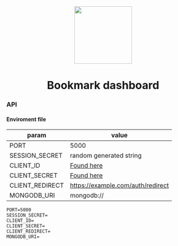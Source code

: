 <div align="center">
    <img src="https://i.imgur.com/WwOGoZb.png" width="150px">
    <h1>Bookmark dashboard</h1>
</div>

### API
#### Enviroment file
| param  | value  |
|---|---|
|PORT   |5000|
|SESSION_SECRET   |random generated string|
|CLIENT_ID   | [Found here](https://discord.com/developers/applications)|
|CLIENT_SECRET   |[Found here](https://discord.com/developers/application)|
|CLIENT_REDIRECT  |https://example.com/auth/redirect|
|MONGODB_URI   |mongodb://|
```
PORT=5000
SESSION_SECRET=
CLIENT_ID=
CLIENT_SECRET=
CLIENT_REDIRECT=
MONGODB_URI=
```